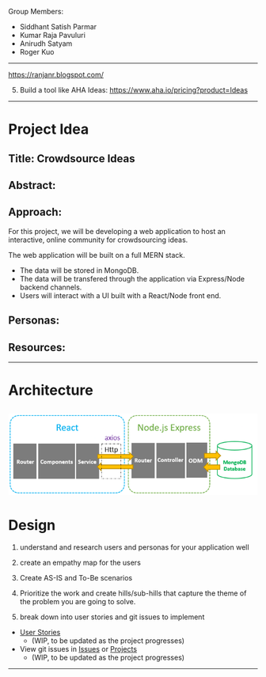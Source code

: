 Group Members:
- Siddhant Satish Parmar
- Kumar Raja Pavuluri
- Anirudh Satyam
- Roger Kuo

---
https://ranjanr.blogspot.com/

5. Build a tool like AHA Ideas: https://www.aha.io/pricing?product=Ideas

---
# Project Idea

## Title: Crowdsource Ideas

## Abstract:

## Approach:

For this project, we will be developing a web application to host an interactive, online community for crowdsourcing ideas. 

The web application will be built on a full MERN stack. 
- The data will be stored in MongoDB. 
- The data will be transfered through the application via Express/Node backend channels. 
- Users will interact with a UI built with a React/Node front end.

## Personas:

## Resources:

---
# Architecture
![Architecture Diagram](https://github.com/sjsucmpe272SP22/crowdsource_ideas/blob/master/images/architecture_diagram.png)
---
# Design

1) understand and research users and personas for your application well

2) create an empathy map for the users

3) Create AS-IS and To-Be scenarios

4) Prioritize the work and create hills/sub-hills that capture the theme of the problem you are going to solve.

5) break down into user stories and git issues to implement
  - [User Stories](https://docs.google.com/document/d/1psgOoa0rQzueQ4U-ghOZa9sOsmnGalPGoc304E1liZU/edit?usp=sharing)
    - (WIP, to be updated as the project progresses)
  - View git issues in [Issues](https://github.com/sjsucmpe272SP22/crowdsource_ideas/issues) or [Projects](https://github.com/sjsucmpe272SP22/crowdsource_ideas/projects/1)
    - (WIP, to be updated as the project progresses)

---
